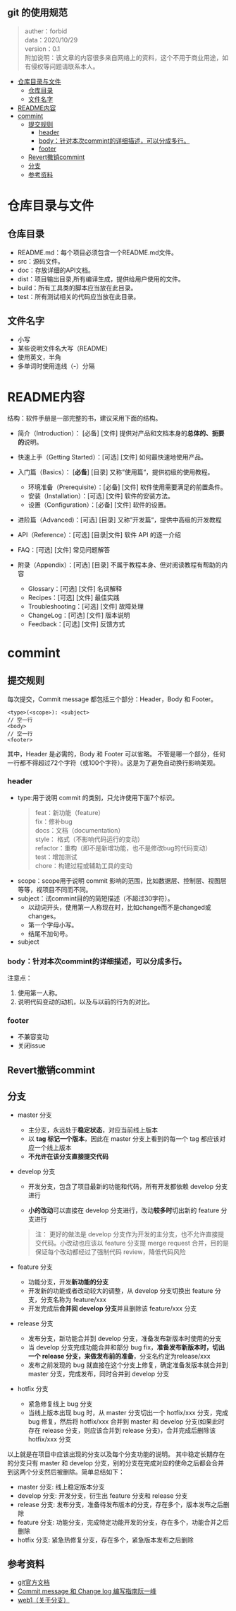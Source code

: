 git 的使用规范
-------------

>auther：forbid  
data：2020/10/29   
version：0.1  
附加说明：该文章的内容很多来自网络上的资料，这个不用于商业用途，如有侵权等问题请联系本人。

<!-- TOC -->

- [仓库目录与文件](#仓库目录与文件)
  - [仓库目录](#仓库目录)
  - [文件名字](#文件名字)
- [README内容](#readme内容)
- [commint](#commint)
  - [提交规则](#提交规则)
    - [header](#header)
    - [body：针对本次commint的详细描述，可以分成多行。](#body针对本次commint的详细描述可以分成多行)
    - [footer](#footer)
  - [Revert撤销commint](#revert撤销commint)
  - [分支](#分支)
  - [参考资料](#参考资料)

<!-- /TOC -->


# 仓库目录与文件

## 仓库目录

- README.md：每个项目必须包含一个README.md文件。  
- src：源码文件。  
- doc：存放详细的API文档。  
- dist：项目输出目录,所有编译生成，提供给用户使用的文件。  
- build：所有工具类的脚本应当放在此目录。  
- test：所有测试相关的代码应当放在此目录。  


## 文件名字

- 小写
- 某些说明文件名大写（README）
- 使用英文，半角
- 多单词时使用连线（-）分隔

# README内容

结构：软件手册是一部完整的书，建议采用下面的结构。  
- 简介（Introduction）： [必备] [文件] 提供对产品和文档本身的**总体的、扼要的**说明。
  
- 快速上手（Getting Started）：[可选] [文件] 如何最快速地使用产品。  

- 入门篇（Basics）： [**必备**] [目录] 又称”使用篇“，提供初级的使用教程。  
    - 环境准备（Prerequisite）：[必备] [文件] 软件使用需要满足的前置条件。  
    - 安装（Installation）：[可选] [文件] 软件的安装方法。
    - 设置（Configuration）：[必备] [文件] 软件的设置。


- 进阶篇（Advanced)：[可选] [目录] 又称”开发篇“，提供中高级的开发教程

- API（Reference）：[可选] [目录|文件] 软件 API 的逐一介绍

- FAQ：[可选] [文件] 常见问题解答

- 附录（Appendix）：[可选] [目录] 不属于教程本身、但对阅读教程有帮助的内容
  - Glossary：[可选] [文件] 名词解释
  - Recipes：[可选] [文件] 最佳实践
  - Troubleshooting：[可选] [文件] 故障处理
  - ChangeLog：[可选] [文件] 版本说明
  - Feedback：[可选] [文件] 反馈方式



# commint

## 提交规则
每次提交，Commit message 都包括三个部分：Header，Body 和 Footer。
```
<type>(<scope>): <subject>
// 空一行
<body>
// 空一行
<footer>
```
其中，Header 是必需的，Body 和 Footer 可以省略。
不管是哪一个部分，任何一行都不得超过72个字符（或100个字符）。这是为了避免自动换行影响美观。

### header

- type:用于说明 commit 的类别，只允许使用下面7个标识。
  > feat：新功能（feature）  
fix：修补bug  
docs：文档（documentation）  
style： 格式（不影响代码运行的变动）  
refactor：重构（即不是新增功能，也不是修改bug的代码变动）  
test：增加测试  
chore：构建过程或辅助工具的变动  
- scope：scope用于说明 commit 影响的范围，比如数据层、控制层、视图层等等，视项目不同而不同。
- subject：试commint目的的简短描述（不超过30字符）。  
    - 以动词开头，使用第一人称现在时，比如change而不是changed或changes。  
    - 第一个字母小写。  
    - 结尾不加句号。
- subject

### body：针对本次commint的详细描述，可以分成多行。  
注意点：  
1. 使用第一人称。
2. 说明代码变动的动机，以及与以前的行为的对比。

### footer
- 不兼容变动
- 关闭issue


## Revert撤销commint



## 分支
- master 分支

    - 主分支，永远处于**稳定状态**，对应当前线上版本
    - 以 **tag 标记一个版本**，因此在 master 分支上看到的每一个 tag 都应该对应一个线上版本
    - **不允许在该分支直接提交代码**

- develop 分支

    - 开发分支，包含了项目最新的功能和代码，所有开发都依赖 develop 分支进行

    - **小的改动**可以直接在 develop 分支进行，改动**较多时**切出新的 feature 分支进行

    >注： 更好的做法是 develop 分支作为开发的主分支，也不允许直接提交代码。小改动也应该以 feature 分支提 merge request 合并，目的是保证每个改动都经过了强制代码 review，降低代码风险

- feature 分支

    - 功能分支，开发**新功能的分支**
    - 开发新的功能或者改动较大的调整，从 develop 分支切换出 feature 分支，分支名称为 feature/xxx
    - 开发完成后**合并回 develop 分支**并且删除该 feature/xxx 分支

- release 分支

    - 发布分支，新功能合并到 develop 分支，准备发布新版本时使用的分支
    - 当 develop 分支完成功能合并和部分 bug fix，**准备发布新版本时，切出一个 release 分支，来做发布前的准备**，分支名约定为release/xxx
    - 发布之前发现的 bug 就直接在这个分支上修复，确定准备发版本就合并到 master 分支，完成发布，同时合并到 develop 分支

- hotfix 分支

    - 紧急修复线上 bug 分支
    - 当线上版本出现 bug 时，从 master 分支切出一个 hotfix/xxx 分支，完成 bug 修复，然后将 hotfix/xxx 合并到 master 和 develop 分支(如果此时存在 release 分支，则应该合并到 release 分支)，合并完成后删除该 hotfix/xxx 分支

以上就是在项目中应该出现的分支以及每个分支功能的说明。 其中稳定长期存在的分支只有 master 和 develop 分支，别的分支在完成对应的使命之后都会合并到这两个分支然后被删除。简单总结如下：

- master 分支: 线上稳定版本分支
- develop 分支: 开发分支，衍生出 feature 分支和 release 分支
- release 分支: 发布分支，准备待发布版本的分支，存在多个，版本发布之后删除
- feature 分支: 功能分支，完成特定功能开发的分支，存在多个，功能合并之后删除
- hotfix 分支: 紧急热修复分支，存在多个，紧急版本发布之后删除



## 参考资料
- [git官方文档](https://docs.github.com/cn/free-pro-team@latest/github/writing-on-github/basic-writing-and-formatting-syntax)  
- [Commit message 和 Change log 编写指南阮一峰](http://www.ruanyifeng.com/blog/2016/01/commit_message_change_log.html)
- [web1（关于分支）](https://jaeger.itscoder.com/dev/2018/09/12/using-git-in-project.html)